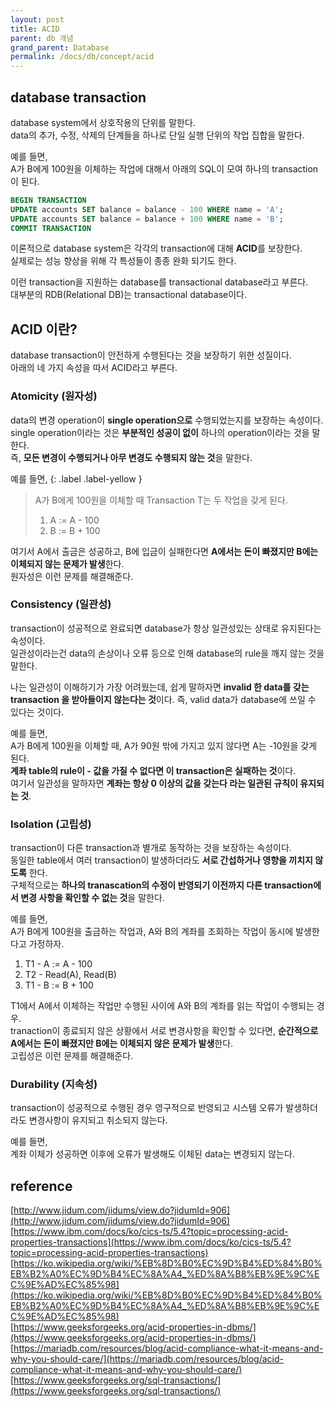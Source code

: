 ```yaml
---
layout: post
title: ACID
parent: db 개념
grand_parent: Database
permalink: /docs/db/concept/acid
---
```


## database transaction

database system에서 상호작용의 단위를 말한다.  
data의 추가, 수정, 삭제의 단계들을 하나로 단일 실행 단위의 작업 집합을 말한다.

예를 들면,  
A가 B에게 100원을 이체하는 작업에 대해서 아래의 SQL이 모여 하나의 transaction이 된다.  
```sql
BEGIN TRANSACTION
UPDATE accounts SET balance = balance - 100 WHERE name = 'A';
UPDATE accounts SET balance = balance + 100 WHERE name = 'B';
COMMIT TRANSACTION
```

이론적으로 database system은 각각의 transaction에 대해 **ACID**를 보장한다.  
실제로는 성능 향상을 위해 각 특성들이 종종 완화 되기도 한다.

이런 transaction을 지원하는 database를 transactional database라고 부른다.  
대부분의 RDB(Relational DB)는 transactional database이다.


## ACID 이란?

database transaction이 안전하게 수행된다는 것을 보장하기 위한 성질이다.  
아래의 네 가지 속성을 따서 ACID라고 부른다.

### Atomicity (원자성)

data의 변경 operation이 **single operation으로** 수행되었는지를 보장하는 속성이다.  
single operation이라는 것은 **부분적인 성공이 없이** 하나의 operation이라는 것을 말한다.  
즉, **모든 변경이 수행되거나 아무 변경도 수행되지 않는 것**을 말한다.

예를 들면,
{: .label .label-yellow }
> A가 B에게 100원을 이체할 때 Transaction T는 두 작업을 갖게 된다.  
> 1. A := A - 100
> 2. B := B + 100  

여기서 A에서 출금은 성공하고, B에 입금이 실패한다면 **A에서는 돈이 빠졌지만 B에는 이체되지 않는 문제가 발생**한다.  
원자성은 이런 문제를 해결해준다.

### Consistency (일관성)

transaction이 성공적으로 완료되면 database가 항상 일관성있는 상태로 유지된다는 속성이다.  
일관성이라는건 data의 손상이나 오류 등으로 인해 database의 rule을 깨지 않는 것을 말한다.  

나는 일관성이 이해하기가 가장 어려웠는데, 쉽게 말하자면 **invalid 한 data를 갖는 transaction 을 받아들이지 않는다는 것**이다.
즉, valid data가 database에 쓰일 수 있다는 것이다.

예를 들면,  
A가 B에게 100원을 이체할 때, A가 90원 밖에 가지고 있지 않다면 A는 -10원을 갖게 된다.  
**계좌 table의 rule이 - 값을 가질 수 없다면 이 transaction은 실패하는 것**이다.  
여기서 일관성을 말하자면 **계좌는 항상 0 이상의 값을 갖는다 라는 일관된 규칙이 유지되는 것**.

### Isolation (고립성)

transaction이 다른 transaction과 별개로 동작하는 것을 보장하는 속성이다.  
동일한 table에서 여러 transaction이 발생하더라도 **서로 간섭하거나 영향을 끼치지 않도록** 한다.  
구체적으로는 **하나의 tranascation의 수정이 반영되기 이전까지 다른 transaction에서 변경 사항을 확인할 수 없는 것**을 말한다.

예를 들면,  
A가 B에게 100원을 출금하는 작업과, A와 B의 계좌를 조회하는 작업이 동시에 발생한다고 가정하자.
1. T1 - A := A - 100
2. T2 - Read(A), Read(B)
3. T1 - B := B + 100

T1에서 A에서 이체하는 작업만 수행된 사이에 A와 B의 계좌를 읽는 작업이 수행되는 경우.  
tranaction이 종료되지 않은 상황에서 서로 변경사항을 확인할 수 있다면, **순간적으로 A에서는 돈이 빠졌지만 B에는 이체되지 않은 문제가 발생**한다.  
고립성은 이런 문제를 해결해준다.  

### Durability (지속성)

transaction이 성공적으로 수행된 경우 영구적으로 반영되고 시스템 오류가 발생하더라도 변경사항이 유지되고 취소되지 않는다.

예를 들면,  
계좌 이체가 성공하면 이후에 오류가 발생해도 이체된 data는 변경되지 않는다.


## reference

[http://www.jidum.com/jidums/view.do?jidumId=906](http://www.jidum.com/jidums/view.do?jidumId=906)  
[https://www.ibm.com/docs/ko/cics-ts/5.4?topic=processing-acid-properties-transactions](https://www.ibm.com/docs/ko/cics-ts/5.4?topic=processing-acid-properties-transactions)  
[https://ko.wikipedia.org/wiki/%EB%8D%B0%EC%9D%B4%ED%84%B0%EB%B2%A0%EC%9D%B4%EC%8A%A4_%ED%8A%B8%EB%9E%9C%EC%9E%AD%EC%85%98](https://ko.wikipedia.org/wiki/%EB%8D%B0%EC%9D%B4%ED%84%B0%EB%B2%A0%EC%9D%B4%EC%8A%A4_%ED%8A%B8%EB%9E%9C%EC%9E%AD%EC%85%98)  
[https://www.geeksforgeeks.org/acid-properties-in-dbms/](https://www.geeksforgeeks.org/acid-properties-in-dbms/)  
[https://mariadb.com/resources/blog/acid-compliance-what-it-means-and-why-you-should-care/](https://mariadb.com/resources/blog/acid-compliance-what-it-means-and-why-you-should-care/)  
[https://www.geeksforgeeks.org/sql-transactions/](https://www.geeksforgeeks.org/sql-transactions/)  
